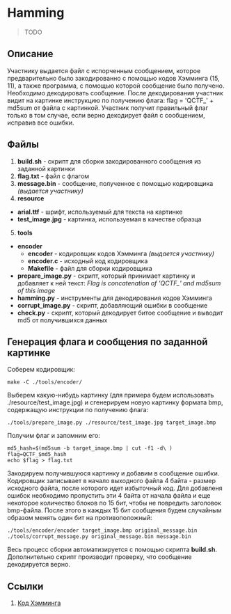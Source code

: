 Hamming
======

> TODO

Описание
--------
Участнику выдается файл с испорченным сообщением, которое предварительно было закодированно с помощью кодов Хэмминга (15, 11), а также программа, с помощью которой сообщение было получено. Необходимо декодировать сообщение. После декодирования участник видит на картинке инструкцию по получению флага: flag = 'QCTF_' + md5sum от файла с картинкой. Участник получит правильный флаг только в том случае, если верно декодирует файл с сообщением, исправив все ошибки.

Файлы
-----
1. **build.sh** - скрипт для сборки закодированного сообщения из заданной картинки
2. **flag.txt** - файл с флагом
3. **message.bin** - сообщение, полученное с помощью кодировщика *(выдается участнику)*
4. **resource**
  * **arial.ttf** - шрифт, используемый для текста на картинке
  * **test_image.jpg** - картинка, используемая в качестве образца
5. **tools**
  * **encoder**
    * **encoder** - кодировщик кодов Хэмминга *(выдается участнику)*
    * **encoder.c** - исходный код кодировщика
    * **Makefile** - файл для сборки кодировщика
  * **prepare_image.py** - скрипт, который принимает картинку и добавляет к ней текст: *Flag is concatenation of 'QCTF_' and md5sum of this image*
  * **hamming.py** - инструменты для декодирования кодов Хэмминга
  * **corrupt_image.py** - скрипт, добавляющий ошибки в сообщение
  * **check.py** - скрипт, который декодирует битое сообщение и выводит md5 от получившихся данных


Генерация флага и сообщения по заданной картинке
------------------------------------------------
Соберем кодировщик:
```
make -C ./tools/encoder/
```
Выберем какую-нибудь картинку (для примера будем использовать ./resource/test_image.jpg) и сгенерируем новую картинку формата bmp, содержащую инструкции по получению флага:
```
./tools/prepare_image.py ./resource/test_image.jpg target_image.bmp
```
Получим флаг и запомним его:
```
md5_hash=$(md5sum -b target_image.bmp | cut -f1 -d\ )
flag=QCTF_$md5_hash
echo $flag > flag.txt
```
Закодируем получившуюся картинку и добавим в сообщение ошибки. Кодировщик записывает в начало выходного файла 4 байта - размер исходного файла, после которого идет избыточный код. Для добавленя ошибок необходимо пропустить эти 4 байта от начала файла и еще некоторое количество блоков по 15 бит, чтобы не повредить заголовок bmp-файла. После этого в каждых 15 бит сообщения будем случайным образом менять один бит на противоположный:
```
./tools/encoder/encoder target_image.bmp original_message.bin
./tools/corrupt_message.py original_message.bin message.bin
```
Весь процесс сборки автоматизируется с помощью скрипта **build.sh**. Дополнительно скрипт производит проверку, что сообщение декодируется верно.

Ссылки
------
1. [Код Хэмминга](https://ru.wikipedia.org/wiki/%D0%9A%D0%BE%D0%B4_%D0%A5%D1%8D%D0%BC%D0%BC%D0%B8%D0%BD%D0%B3%D0%B0)
